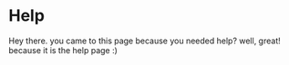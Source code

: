 # Help

Hey there. you came to this page because you needed help? well, great! because it is the help page :)
